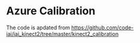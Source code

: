 # Azure Calibration

The code is apdated from <https://github.com/code-iai/iai_kinect2/tree/master/kinect2_calibration>
